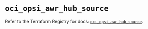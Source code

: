 # `oci_opsi_awr_hub_source`

Refer to the Terraform Registry for docs: [`oci_opsi_awr_hub_source`](https://registry.terraform.io/providers/hashicorp/oci/7.19.0/docs/resources/opsi_awr_hub_source).

